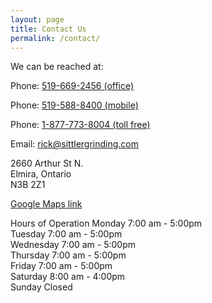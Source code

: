 ```yaml
---
layout: page
title: Contact Us
permalink: /contact/
---
```


We can be reached at:

Phone: [519-669-2456 (office)](tel:519-669-2456)

Phone: [519-588-8400 (mobile)](tel:5195888400)

Phone: [1-877-773-8004 (toll free)](tel:18777738004) 

Email: [rick@sittlergrinding.com](mailto:rick@sittlergrinding.com)

2660 Arthur St N.<br>
Elmira, Ontario<br>
N3B 2Z1<br>

[Google Maps link](https://www.google.ca/maps/place/Sittler+Grinding+Inc./@43.6392643,-80.5510292,17z/data=!3m1!4b1!4m5!3m4!1s0x882be959fb9c0dbf:0x92fccd918f7bd69f!8m2!3d43.6392643!4d-80.5488405)

Hours of Operation
Monday 	7:00 am - 5:00pm<br>
Tuesday 	7:00 am - 5:00pm<br>
Wednesday 	7:00 am - 5:00pm<br>
Thursday 	7:00 am - 5:00pm<br>
Friday 	7:00 am - 5:00pm<br>
Saturday 	8:00 am - 4:00pm<br>
Sunday 	Closed
